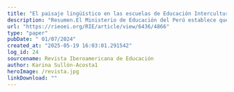 ```yaml
---
title: "El paisaje lingüístico en las escuelas de Educación Intercultural Bilingüe del Perú"
description: "Resumen.El Ministerio de Educación del Perú establece que las escuelas de Educación Intercultural Bilingüe (EIB) forman estudiantes que podrán comunicarse en lengua indígena y castellano al finalizar su periodo escolar. Además, en secundaria, se incluye el aprendizaje de inglés, generando un contexto multilingüe para los aprendices. Por lo general, en el marco de una educación bilingüe/multilingüe, las escuelas plantean la visibilización de las lenguas en el paisaje lingüístico escolar. Siguiendo esa perspectiva, se formuló una pequeña investigación en 25 escuelas EIB del Perú, con la finalidad de identificar el uso de lenguas y su combinación en el paisaje lingüístico. Los resultados evidencian, por una parte, que la mayoría solo usa la lengua indígena en el paisaje lingüístico dentro del aula, en un pequeño espacio destinado para ello. Fuera de esa zona, solo se usa el castellano. Por otra parte, las escuelas que sí usan la lengua indígena en diferentes espacios, lo hacen para nombrar algunos elementos del contexto, rara vez la usan para brindar otro tipo de mensaje. Asimismo, en ninguno de los casos, se encontró comunicados oficiales en lengua indígena. De este modo, se concluye que existe un limitado entendimiento acerca del impacto del paisaje lingüístico en la educación."
url: "https://rieoei.org/RIE/article/view/6436/4866"
type: "paper"
pubDate: " 01/07/2024"
created_at: "2025-05-19 16:03:01.291542"
log_id: 24
sourcename: Revista Iberoamericana de Educación
author: Karina Sullón-Acosta1
heroImage: /revista.jpg
linkDownload: ""
---
```



